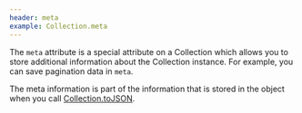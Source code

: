 ```yaml
---
header: meta
example: Collection.meta
---
```


The `meta` attribute is a special attribute on a Collection which allows you to store additional information about the Collection instance.  For example, you can save pagination data in `meta`.

The meta information is part of the information that is stored in the object when you call [Collection.toJSON](http://backbonejs.org/#Collection-toJSON).
